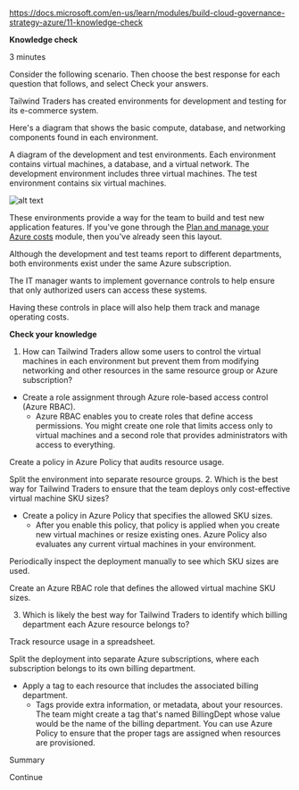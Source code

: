 https://docs.microsoft.com/en-us/learn/modules/build-cloud-governance-strategy-azure/11-knowledge-check

**Knowledge check**

3 minutes

Consider the following scenario. Then choose the best response for each question that follows, and select Check your answers.

Tailwind Traders has created environments for development and testing for its e-commerce system.

Here's a diagram that shows the basic compute, database, and networking components found in each environment.

A diagram of the development and test environments. Each environment contains virtual machines, a database, and a virtual network. The development environment includes three virtual machines. The test environment contains six virtual machines.

![alt text](https://docs.microsoft.com/en-us/learn/azure-fundamentals/build-cloud-governance-strategy-azure/media/7-dev-test-environments.svg)

These environments provide a way for the team to build and test new application features. If you've gone through the [Plan and manage your Azure costs](https://docs.microsoft.com/en-us/learn/modules/plan-manage-azure-costs/) module, then you've already seen this layout.

Although the development and test teams report to different departments, both environments exist under the same Azure subscription.

The IT manager wants to implement governance controls to help ensure that only authorized users can access these systems. 

Having these controls in place will also help them track and manage operating costs.

**Check your knowledge**

1. How can Tailwind Traders allow some users to control the virtual machines in each environment but prevent them from modifying networking and other resources in the same resource group or Azure subscription?

* Create a role assignment through Azure role-based access control (Azure RBAC).
    * Azure RBAC enables you to create roles that define access permissions. You might create one role that limits access only to virtual machines and a second role that provides administrators with access to everything.

Create a policy in Azure Policy that audits resource usage.



Split the environment into separate resource groups.
2. Which is the best way for Tailwind Traders to ensure that the team deploys only cost-effective virtual machine SKU sizes?

* Create a policy in Azure Policy that specifies the allowed SKU sizes.
   * After you enable this policy, that policy is applied when you create new virtual machines or resize existing ones. Azure Policy also evaluates any current virtual machines in your environment.

Periodically inspect the deployment manually to see which SKU sizes are used.

Create an Azure RBAC role that defines the allowed virtual machine SKU sizes.

3. Which is likely the best way for Tailwind Traders to identify which billing department each Azure resource belongs to?

Track resource usage in a spreadsheet.

Split the deployment into separate Azure subscriptions, where each subscription belongs to its own billing department.

* Apply a tag to each resource that includes the associated billing department.
    *   Tags provide extra information, or metadata, about your resources. The team might create a tag that's named BillingDept whose value would be the name of the billing department. You can use Azure Policy to ensure that the proper tags are assigned when resources are provisioned.

Summary

Continue


